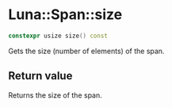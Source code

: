 # Luna::Span::size

```c++
constexpr usize size() const
```

Gets the size (number of elements) of the span. 



## Return value
Returns the size of the span. 

